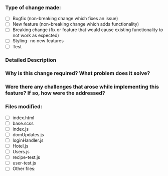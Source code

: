 ### Type of change made:
- [ ] Bugfix (non-breaking change which fixes an issue)
- [ ] New feature (non-breaking change which adds functionality)
- [ ] Breaking change (fix or feature that would cause existing functionality to not work as expected)
- [ ] Styling- no new features
- [ ] Test
### Detailed Description
### Why is this change required? What problem does it solve?
### Were there any challenges that arose while implementing this feature? If so, how were the addressed?
### Files modified:
- [ ] index.html
- [ ] base.scss
- [ ] index.js
- [ ] domUpdates.js
- [ ] loginHandler.js
- [ ] Hotel.js
- [ ] Users.js
- [ ] recipe-test.js
- [ ] user-test.js
- [ ] Other files:
